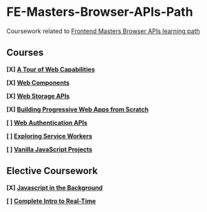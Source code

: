# FE-Masters-Browser-APIs-Path
Coursework related to [Frontend Masters Browser APIs learning path](https://frontendmasters.com/learn/browser-apis/)

## Courses
**[X] [A Tour of Web Capabilities](https://frontendmasters.com/courses/device-web-apis/)**

**[X] [Web Components](https://frontendmasters.com/courses/web-components/)**

**[X] [Web Storage APIs](https://frontendmasters.com/courses/web-storage-apis/)**

**[X] [Building Progressive Web Apps from Scratch](https://frontendmasters.com/courses/pwas/)**

**[ ] [Web Authentication APIs](https://frontendmasters.com/courses/web-auth-apis/)**

**[ ] [Exploring Service Workers](https://frontendmasters.com/courses/service-workers/)**

**[ ] [Vanilla JavaScript Projects](https://frontendmasters.com/courses/javascript-projects/)**

## Elective Coursework ##
**[X] [Javascript in the Background](https://frontendmasters.com/courses/background-javascript/)**

**[ ] [Complete Intro to Real-Time](https://frontendmasters.com/courses/realtime/)**
